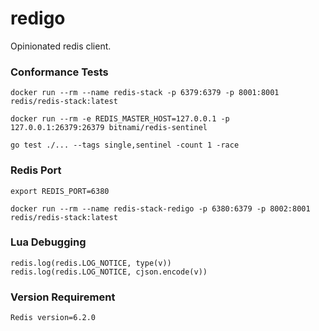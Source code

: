 # redigo

Opinionated redis client.



### Conformance Tests

```
docker run --rm --name redis-stack -p 6379:6379 -p 8001:8001 redis/redis-stack:latest
```

```
docker run --rm -e REDIS_MASTER_HOST=127.0.0.1 -p 127.0.0.1:26379:26379 bitnami/redis-sentinel
```

```
go test ./... --tags single,sentinel -count 1 -race
```



### Redis Port

```
export REDIS_PORT=6380
```

```
docker run --rm --name redis-stack-redigo -p 6380:6379 -p 8002:8001 redis/redis-stack:latest
```



### Lua Debugging

```
redis.log(redis.LOG_NOTICE, type(v))
redis.log(redis.LOG_NOTICE, cjson.encode(v))
```



### Version Requirement

```
Redis version=6.2.0
```
